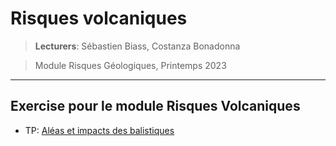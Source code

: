 # Risques volcaniques

> **Lecturers**: Sébastien Biass, Costanza Bonadonna
 
> Module Risques Géologiques, Printemps 2023

--- 

## Exercise pour le module Risques Volcaniques

- TP: [Aléas et impacts des balistiques](lapalma_ballistiques.md)